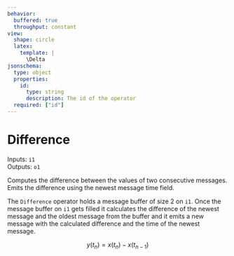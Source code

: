 ```yaml
---
behavior:
  buffered: true
  throughput: constant
view:
  shape: circle
  latex:
    template: |
      \Delta
jsonschema:
  type: object
  properties:
    id:
      type: string
      description: The id of the operator
  required: ["id"]
---
```


# Difference

Inputs: `i1`  
Outputs: `o1`

Computes the difference between the values of two consecutive messages. Emits the difference using the newest message time field. 

The `Difference` operator holds a message buffer of size 2 on `i1`. Once the message buffer on `i1` gets filled it calculates the difference of the newest message and the oldest message from the buffer and it emits a new message with the calculated difference and the time of the newest message.

$$y(t_n)=x(t_n) - x(t_{n-1})$$
